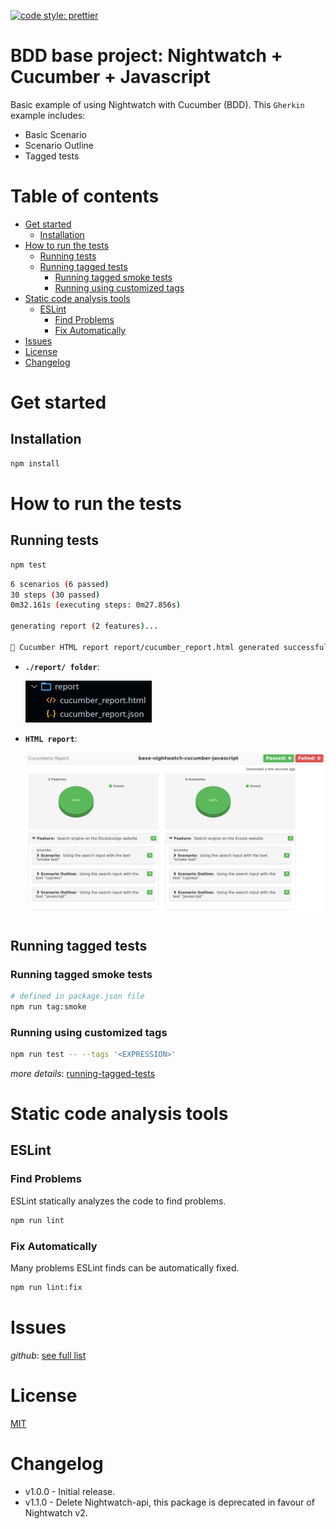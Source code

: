 [![code style: prettier](https://img.shields.io/badge/code_style-prettier-ff69b4.svg?style=flat-square)](https://github.com/prettier/prettier)

# BDD base project: Nightwatch + Cucumber + Javascript

Basic example of using Nightwatch with Cucumber (BDD). This `Gherkin` example includes:
- Basic Scenario
- Scenario Outline
- Tagged tests

# Table of contents

* [Get started](#get-started)
  * [Installation](#installation)
* [How to run the tests](#how-to-run-the-tests)
  * [Running tests](#running-tests)
  * [Running tagged tests](#running-tagged-tests)
    * [Running tagged smoke tests](#running-tagged-smoke-tests)
    * [Running using customized tags](#running-using-customized-tags)
* [Static code analysis tools](#static-code-analysis-tools)
  * [ESLint](#eslint)
    * [Find Problems](#find-problems)
    * [Fix Automatically](#fix-automatically)
* [Issues](#issues)
* [License](#license)
* [Changelog](#changelog)

# Get started

## Installation

```bash
npm install
```

# How to run the tests

## Running tests

```bash
npm test
```

```bash
6 scenarios (6 passed)
30 steps (30 passed)
0m32.161s (executing steps: 0m27.856s)

generating report (2 features)...

🚀 Cucumber HTML report report/cucumber_report.html generated successfully 👍
```

- **`./report/ folder`**:

  ![Output](./images/general_output.png "VSCode Side Bar")

- **`HTML report`**:

  ![Report](./images/general_report.png "Cucumber HTML report")

## Running tagged tests

### Running tagged smoke tests

```bash
# defined in package.json file
npm run tag:smoke
```

### Running using customized tags

```bash
npm run test -- --tags '<EXPRESSION>'
```

*more details*: [running-tagged-tests](https://github.com/cucumber/cucumber-js/blob/main/docs/cli.md#tags)

# Static code analysis tools

## ESLint

### Find Problems

ESLint statically analyzes the code to find problems.

```bash
npm run lint
```

### Fix Automatically

Many problems ESLint finds can be automatically fixed.

```bash
npm run lint:fix
```

# Issues

*github*: [see full list](https://github.com/cucumber/cucumber-js/issues)

# License

[MIT](./LICENSE)

# Changelog

- v1.0.0 - Initial release.
- v1.1.0 - Delete Nightwatch-api, this package is deprecated in favour of Nightwatch v2.

